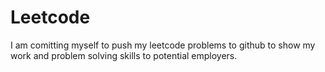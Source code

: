 # Leetcode

I am comitting myself to push my leetcode problems to github to show my work and problem solving skills to potential employers.
